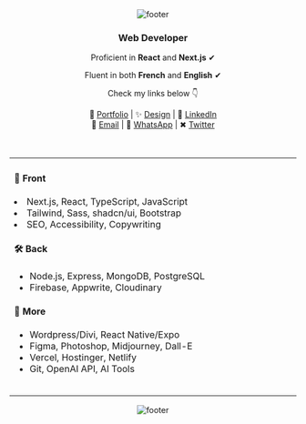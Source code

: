   
<div align="center">
      <img src="https://i.postimg.cc/bNkGkw2H/pixel-link.gif" alt="footer">
</div>

<div  align="center">
  <h3>Web Developer</h3>
  <p>Proficient in <strong>React</strong> and <strong>Next.js</strong> ✔</p>
  <p>Fluent in both <strong>French</strong> and <strong>English</strong> ✔</p>
  <p>Check my links below 👇</p>
    📌 <a href="https://devfrank.vercel.app">Portfolio</a> | 
    ✨ <a href="https://drive.google.com/drive/folders/1_jEA6j9e31_xdi-JC7eDePDzfVrCYlEe">Design</a> |
  👔 <a href="https://www.linkedin.com/in/frankdev">LinkedIn</a> <br/>
  📧 <a href="mailto:franck.vukelic@gmail.com">Email</a> |
    💬 <a href="https://api.whatsapp.com/send?phone=33779134587">WhatsApp</a> |
    ✖ <a href="https://x.com/frank_vkh">Twitter</a>
        
</div><br/><br/>

  <table>
      <td>
        <h4>🎨 Front</h4>
         <li>Next.js, React, TypeScript, JavaScript</li>
         <li>Tailwind, Sass, shadcn/ui, Bootstrap</li>
         <li>SEO, Accessibility, Copywriting</li>
        </ul>
        <h4>🛠 Back</h4>
        <ul>
          <li>Node.js, Express, MongoDB, PostgreSQL</li>
          <li>Firebase, Appwrite, Cloudinary</li>
        </ul>
        <h4>📁 More</h4>
        <ul>
          <li>Wordpress/Divi, React Native/Expo</li>
          <li>Figma, Photoshop, Midjourney, Dall-E</li>
          <li>Vercel, Hostinger, Netlify</li>
          <li>Git, OpenAI API, AI Tools</li>
        </ul>
      <ul><img src="https://i.postimg.cc/13R9Xm0z/transparent.png" style="width: 600px; height:1px"/></ul>
               </div>
      </td>
         <td>
        <img src="https://i.postimg.cc/c4MqwFYr/gokudev.png"/>
      </td>
  </table>

<div align="center">
      <img src="https://i.postimg.cc/zGkV227y/pixel-samus.gif" alt="footer">
</div>

